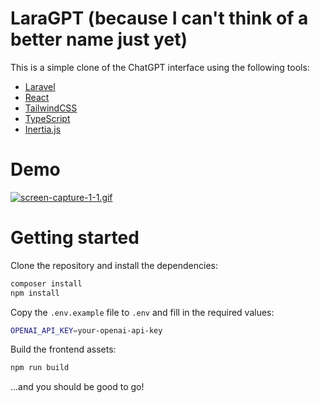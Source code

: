 # LaraGPT (because I can't think of a better name just yet)

This is a simple clone of the ChatGPT interface using the following tools:

- [Laravel](https://laravel.com/)
- [React](https://reactjs.org/)
- [TailwindCSS](https://tailwindcss.com/)
- [TypeScript](https://www.typescriptlang.org/)
- [Inertia.js](https://inertiajs.com/)

# Demo

[![screen-capture-1-1.gif](https://s2.gifyu.com/images/screen-capture-1-1.gif)](https://gifyu.com/image/SIJeh)



# Getting started

Clone the repository and install the dependencies:

```bash
composer install
npm install
```

Copy the `.env.example` file to `.env` and fill in the required values:

```bash
OPENAI_API_KEY=your-openai-api-key
```

Build the frontend assets:

```bash
npm run build
```

...and you should be good to go!

